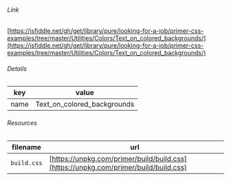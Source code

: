 <!--
https://pypi.org/project/jsfiddle-readme/
-->


###### Link
[https://jsfiddle.net/gh/get/library/pure/looking-for-a-job/primer-css-examples/tree/master/Utilities/Colors/Text_on_colored_backgrounds/](https://jsfiddle.net/gh/get/library/pure/looking-for-a-job/primer-css-examples/tree/master/Utilities/Colors/Text_on_colored_backgrounds/)

###### Details
key|value
-|-
name|Text_on_colored_backgrounds

###### Resources
filename|url
-|-
`build.css`|[https://unpkg.com/primer/build/build.css](https://unpkg.com/primer/build/build.css)